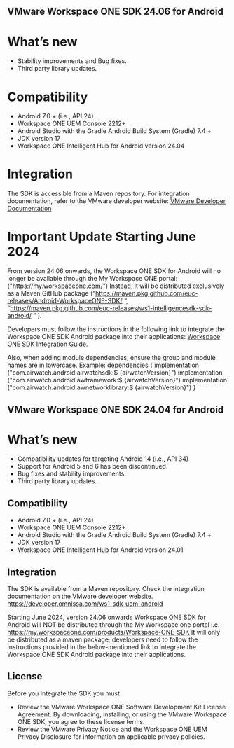 ## VMware Workspace ONE SDK 24.06 for Android

# What’s new
* Stability improvements and Bug fixes.
* Third party library updates.

# Compatibility
* Android 7.0 + (i.e., API 24)
* Workspace ONE UEM Console 2212+
* Android Studio with the Gradle Android Build System (Gradle) 7.4 +
* JDK version 17
* Workspace ONE Intelligent Hub for Android version 24.04

# Integration
The SDK is accessible from a Maven repository. For integration documentation, refer to the VMware developer website: [VMware Developer Documentation](https://developer.omnissa.com/ws1-sdk-uem-android/)

# Important Update Starting June 2024
From version 24.06 onwards, the Workspace ONE SDK for Android will no longer be available through the My Workspace ONE portal: ("https://my.workspaceone.com/")
Instead, it will be distributed exclusively as a Maven GitHub package (“https://maven.pkg.github.com/euc-releases/Android-WorkspaceONE-SDK/ “, “https://maven.pkg.github.com/euc-releases/ws1-intelligencesdk-sdk-android/ ” ).

Developers must follow the instructions in the following link to integrate the Workspace ONE SDK Android package into their applications: [Workspace ONE SDK Integration Guide](https://github.com/euc-releases/workspace-ONE-SDK-integration-samples/blob/main/IntegrationGuideForAndroid/Guides/03BaseIntegration/WorkspaceONE_Android_BaseIntegration.md).

Also, when adding module dependencies, ensure the group and module names are in lowercase.
Example:
dependencies {
implementation ("com.airwatch.android:airwatchsdk:$ {airwatchVersion}")
implementation ("com.airwatch.android:awframework:$ {airwatchVersion}")
implementation ("com.airwatch.android:awnetworklibrary:$ {airwatchVersion}")
}

## VMware Workspace ONE SDK 24.04 for Android

# What’s new

* Compatibility updates for targeting Android 14 (i.e., API 34)
* Support for Android 5 and 6 has been discontinued.
* Bug fixes and stability improvements.
* Third party library updates.

## Compatibility

* Android 7.0 + (i.e., API 24)
* Workspace ONE UEM Console 2212+
* Android Studio with the Gradle Android Build System (Gradle) 7.4 +
* JDK version 17
* Workspace ONE Intelligent Hub for Android version 24.01

## Integration

The SDK is available from a Maven repository. Check the integration documentation on the VMware developer website. https://developer.omnissa.com/ws1-sdk-uem-android

Starting June 2024, version 24.06 onwards Workspace ONE SDK for Android will NOT be distributed through the My Workspace one portal i.e. https://my.workspaceone.com/products/Workspace-ONE-SDK
It will only be distributed as a maven package; developers need to follow the instructions provided in the below-mentioned link to integrate the Workspace ONE SDK Android package into their applications.

## License
Before you integrate the SDK you must
* Review the VMware Workspace ONE Software Development Kit License Agreement. By downloading, installing, or using the VMware Workspace ONE SDK, you agree to these license terms.
* Review the VMware Privacy Notice and the Workspace ONE UEM Privacy Disclosure for information on applicable privacy policies. 
